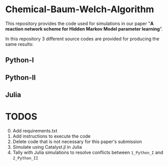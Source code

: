 # Chemical-Baum-Welch-Algorithm

This repository provides the code used for simulations in our paper "**A reaction network scheme for Hidden Markov Model parameter learning**".

In this repository 3 different source codes are provided for producing the same results:
## Python-I
## Python-II
## Julia

# TODOS

0. Add requirements.txt
1. Add instructions to execute the code
2. Delete code that is not necessary for this paper's submission
3. Simulate using Catalyst.jl in Julia
4. Tally with Julia simulations to resolve conflicts between `1_Python_I` and `2_Python_II`
